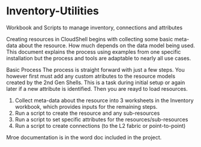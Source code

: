 # Inventory-Utilities
Workbook and Scripts to manage inventory, connections and attributes

Creating resources in CloudShell begins with collecting some basic meta-data about the resource.  How much depends on the data model being used.  This document explains the process using examples from one specific installation but the process and tools are adaptable to nearly all use cases.

Basic Process
The process is straight forward with just a few steps.   You however first must add any custom atributes to the resource models created by the 2nd Gen Shells.  This is a task during initial setup or again later if a new attribute is identified.  Then you are reayd to load resources.

1.	Collect meta-data about the resource into 3 worksheets in the Inventory workbook, which provides inputs for the remaining steps.
2.	Run a script to create the resource and any sub-resources
3.	Run a script to set specific attributes for the resources/sub-resources
4.	Run a script to create connections (to the L2 fabric or point-to-point)

Mroe documentation is in the word doc included in the project.

